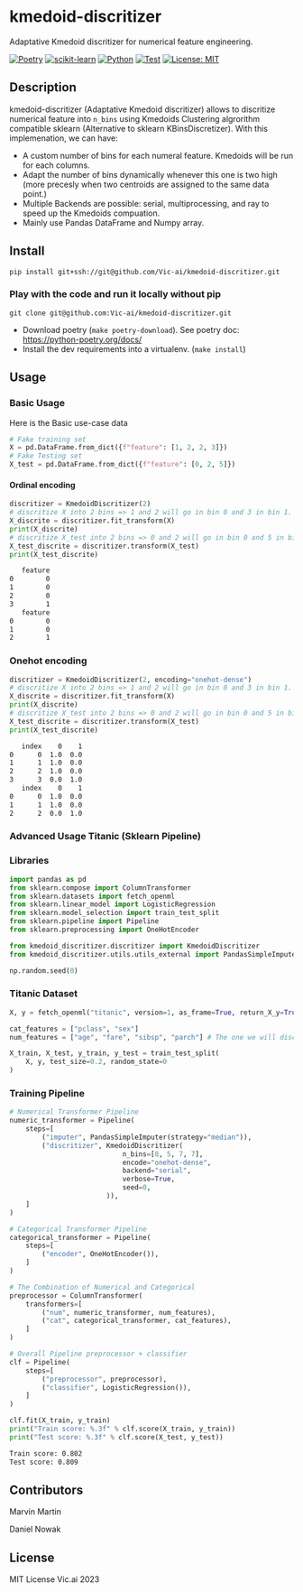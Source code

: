 # kmedoid-discritizer
Adaptative Kmedoid discritizer for numerical feature engineering.

[![Poetry](https://img.shields.io/badge/packaging-poetry-cyan.svg)](https://python-poetry.org/)
[![scikit-learn](https://img.shields.io/badge/scikit--learn-%5E0.24.2-blue)](https://github.com/scikit-learn/scikit-learn)
[![Python](https://img.shields.io/badge/python-%3E%3D%203.7.13%2C%20%3C%3D%203.9.16-blue)](https://www.python.org/downloads/release/python-3916/)
[![Test](https://github.com/Vic-ai/KmedoidDiscritizer/actions/workflows/.test.yml/badge.svg)](https://github.com/Vic-ai/KmedoidDiscritizer/actions/workflows/.test.yml)
[![License: MIT](https://img.shields.io/badge/License-MIT-yellow.svg)](https://opensource.org/licenses/MIT)

## Description
kmedoid-discritizer (Adaptative Kmedoid discritizer) allows to discritize numerical feature into `n_bins` using Kmedoids Clustering algrorithm compatible sklearn (Alternative to sklearn KBinsDiscretizer).
With this implemenation, we can have:
- A custom number of bins for each numeral feature. Kmedoids will be run for each columns.
- Adapt the number of bins dynamically whenever this one is two high (more precesly when two centroids are assigned to the same data point.)
- Multiple Backends are possible: serial, multiprocessing, and ray to speed up the Kmedoids compuation.
- Mainly use Pandas DataFrame and Numpy array.

## Install

```
pip install git+ssh://git@github.com/Vic-ai/kmedoid-discritizer.git
```

### Play with the code and run it locally without pip 
`git clone git@github.com:Vic-ai/kmedoid-discritizer.git `
- Download poetry (`make poetry-download`). See poetry doc: https://python-poetry.org/docs/
- Install the dev requirements into a virtualenv. (`make install`)

## Usage

### Basic Usage

Here is the Basic use-case data
``` python
# Fake training set
X = pd.DataFrame.from_dict({f"feature": [1, 2, 2, 3]})
# Fake Testing set
X_test = pd.DataFrame.from_dict({f"feature": [0, 2, 5]})
```

#### Ordinal encoding

```python
discritizer = KmedoidDiscritizer(2)
# discritize X into 2 bins => 1 and 2 will go in bin 0 and 3 in bin 1.
X_discrite = discritizer.fit_transform(X)
print(X_discrite)
# discritize X_test into 2 bins => 0 and 2 will go in bin 0 and 5 in bin 1.
X_test_discrite = discritizer.transform(X_test)
print(X_test_discrite)
```
```bash
   feature
0        0
1        0
2        0
3        1
   feature
0        0
1        0
2        1
```

### Onehot encoding
```python
discritizer = KmedoidDiscritizer(2, encoding="onehot-dense")
# discritize X into 2 bins => 1 and 2 will go in bin 0 and 3 in bin 1.
X_discrite = discritizer.fit_transform(X)
print(X_discrite)
# discritize X_test into 2 bins => 0 and 2 will go in bin 0 and 5 in bin 1.
X_test_discrite = discritizer.transform(X_test)
print(X_test_discrite)
```
```bash
   index    0    1
0      0  1.0  0.0
1      1  1.0  0.0
2      2  1.0  0.0
3      3  0.0  1.0
   index    0    1
0      0  1.0  0.0
1      1  1.0  0.0
2      2  0.0  1.0
```

### Advanced Usage Titanic (Sklearn Pipeline)

### Libraries
```python
import pandas as pd
from sklearn.compose import ColumnTransformer
from sklearn.datasets import fetch_openml
from sklearn.linear_model import LogisticRegression
from sklearn.model_selection import train_test_split
from sklearn.pipeline import Pipeline
from sklearn.preprocessing import OneHotEncoder

from kmedoid_discritizer.discritizer import KmedoidDiscritizer
from kmedoid_discritizer.utils.utils_external import PandasSimpleImputer

np.random.seed(0)
```

### Titanic Dataset
```python
X, y = fetch_openml("titanic", version=1, as_frame=True, return_X_y=True)

cat_features = ["pclass", "sex"]
num_features = ["age", "fare", "sibsp", "parch"] # The one we will discritize

X_train, X_test, y_train, y_test = train_test_split(
    X, y, test_size=0.2, random_state=0
)
```


### Training Pipeline
```python
# Numerical Transformer Pipeline
numeric_transformer = Pipeline(
    steps=[
        ("imputer", PandasSimpleImputer(strategy="median")),
        ("discritizer", KmedoidDiscritizer(
                            n_bins=[8, 5, 7, 7],
                            encode="onehot-dense",
                            backend="serial",
                            verbose=True,
                            seed=0,
                        )),
    ]
)

# Categorical Transformer Pipeline
categorical_transformer = Pipeline(
    steps=[
        ("encoder", OneHotEncoder()),
    ]
)

# The Combination of Numerical and Categorical
preprocessor = ColumnTransformer(
    transformers=[
        ("num", numeric_transformer, num_features),
        ("cat", categorical_transformer, cat_features),
    ]
)

# Overall Pipeline preprocessor + classifier
clf = Pipeline(
    steps=[
        ("preprocessor", preprocessor),
        ("classifier", LogisticRegression()),
    ]
)

clf.fit(X_train, y_train)
print("Train score: %.3f" % clf.score(X_train, y_train))
print("Test score: %.3f" % clf.score(X_test, y_test))
```

```bash
Train score: 0.802
Test score: 0.809
```

## Contributors
Marvin Martin

Daniel Nowak

## License
MIT License
Vic.ai 2023
